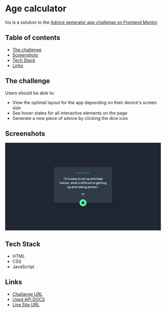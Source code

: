 # Age calculator

his is a solution to the [Advice generator app challenge on Frontend Mentor](https://www.frontendmentor.io/challenges/advice-generator-app-QdUG-13db).

## Table of contents

- [The challenge](#the-challenge)
- [Screenshots](#screenshots)
- [Tech Stack](#tech-stack)
- [Links](#links)

## The challenge

Users should be able to:

- View the optimal layout for the app depending on their device's screen size
- See hover states for all interactive elements on the page
- Generate a new piece of advice by clicking the dice icon

## Screenshots

![](./readme-assets/desktop-design.jpg)

## Tech Stack

- HTML
- CSS
- JavaScript

## Links

- [Challange URL](https://www.frontendmentor.io/challenges/advice-generator-app-QdUG-13db)
- [Used API DOCS](https://api.adviceslip.com/)
- [Live Site URL](https://your-live-site-url.com)
